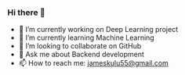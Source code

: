 ### Hi there 👋

- 🔭 I’m currently working on Deep Learning project
- 🌱 I’m currently learning Machine Learning
- 👯 I’m looking to collaborate on GitHub
- 💬 Ask me about Backend development
- 📫 How to reach me: jameskulu55@gmail.com

